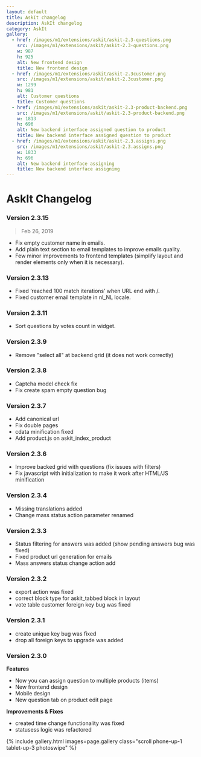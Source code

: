 ```yaml
---
layout: default
title: AskIt changelog
description: AskIt changelog
category: AskIt
gallery:
  - href: /images/m1/extensions/askit/askit-2.3-questions.png
    src: /images/m1/extensions/askit/askit-2.3-questions.png
    w: 987
    h: 925
    alt: New frontend design
    title: New frontend design
  - href: /images/m1/extensions/askit/askit-2.3customer.png
    src: /images/m1/extensions/askit/askit-2.3customer.png
    w: 1299
    h: 981
    alt: Customer questions
    title: Customer questions
  - href: /images/m1/extensions/askit/askit-2.3-product-backend.png
    src: /images/m1/extensions/askit/askit-2.3-product-backend.png
    w: 1813
    h: 696
    alt: New backend interface assigned question to product
    title: New backend interface assigned question to product
  - href: /images/m1/extensions/askit/askit-2.3.assigns.png
    src: /images/m1/extensions/askit/askit-2.3.assigns.png
    w: 1833
    h: 696
    alt: New backend interface assigning
    title: New backend interface assignimg
---
```


# AskIt Changelog

### Version 2.3.15

> Feb 26, 2019

 -  Fix empty customer name in emails.
 -  Add plain text section to email templates to improve emails quality.
 -  Few minor improvements to frontend templates (simplify layout and render elements only when it is necessary).

### Version 2.3.13

 -  Fixed ‘reached 100 match iterations’ when URL end with /.
 -  Fixed customer email template in nl_NL locale.

### Version 2.3.11

 -  Sort questions by votes count in widget.

### Version 2.3.9

 -  Remove "select all" at backend grid (it does not work correctly)

### Version 2.3.8

 -  Captcha model check fix
 -  Fix create spam empty question bug

### Version 2.3.7

 -  Add canonical url
 -  Fix double pages
 -  cdata minification fixed
 -  Add product.js on askit_index_product

### Version 2.3.6

 -  Improve backed grid with questions (fix issues with filters)
 -  Fix javascript with initialization to make it work after HTML/JS
    minification

### Version 2.3.4

 -  Missing translations added
 -  Change mass status action parameter renamed

### Version 2.3.3

 -  Status filtering for answers was added (show pending answers bug was fixed)
 -  Fixed product url generation for emails
 -  Mass answers status change action add

### Version 2.3.2

 -  export action was fixed
 -  correct block type for askit_tabbed block in layout
 -  vote table customer foreign key bug was fixed

### Version 2.3.1

 -  create unique key bug was fixed
 -  drop all foreign keys to upgrade was added

### Version 2.3.0

**Features**

 -   Now you can assign question to multiple products (items)
 -   New frontend design
 -   Mobile design
 -   New question tab on product edit page

**Improvements & Fixes**

 -  created time change functionality was fixed
 -  statusess logic was refactored

{% include gallery.html images=page.gallery class="scroll phone-up-1 tablet-up-3 photoswipe" %}
